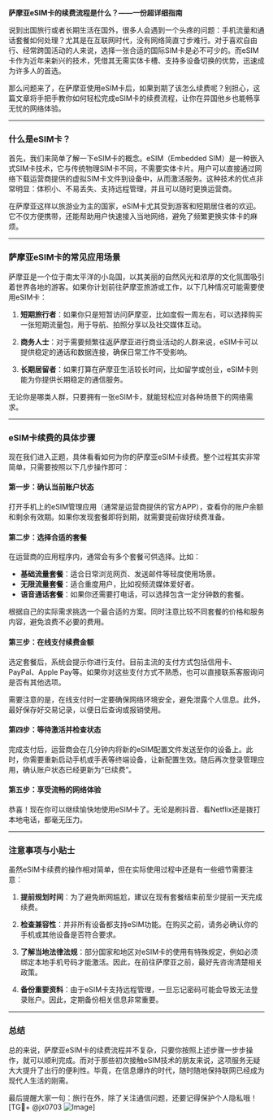 **萨摩亚eSIM卡的续费流程是什么？——一份超详细指南**

说到出国旅行或者长期生活在国外，很多人会遇到一个头疼的问题：手机流量和通话套餐如何处理？尤其是在互联网时代，没有网络简直寸步难行。对于喜欢自由行、经常跨国活动的人来说，选择一张合适的国际SIM卡是必不可少的。而eSIM卡作为近年来新兴的技术，凭借其无需实体卡槽、支持多设备切换的优势，迅速成为许多人的首选。

那么问题来了，在萨摩亚使用eSIM卡后，如果到期了该怎么续费呢？别担心，这篇文章将手把手教你如何轻松完成eSIM卡的续费流程，让你在异国他乡也能畅享无忧的网络体验。

---

### 什么是eSIM卡？

首先，我们来简单了解一下eSIM卡的概念。eSIM（Embedded SIM）是一种嵌入式SIM卡技术，它与传统物理SIM卡不同，不需要实体卡片。用户可以直接通过网络下载运营商提供的虚拟SIM卡文件到设备中，从而激活服务。这种技术的优点非常明显：体积小、不易丢失、支持远程管理，并且可以随时更换运营商。

在萨摩亚这样以旅游业为主的国家，eSIM卡尤其受到游客和短期居住者的欢迎。它不仅方便携带，还能帮助用户快速接入当地网络，避免了频繁更换实体卡的麻烦。

---

### 萨摩亚eSIM卡的常见应用场景

萨摩亚是一个位于南太平洋的小岛国，以其美丽的自然风光和浓厚的文化氛围吸引着世界各地的游客。如果你计划前往萨摩亚旅游或工作，以下几种情况可能需要使用eSIM卡：

1. **短期旅行者**：如果你只是短暂访问萨摩亚，比如度假一周左右，可以选择购买一张短期流量包，用于导航、拍照分享以及社交媒体互动。
   
2. **商务人士**：对于需要频繁往返萨摩亚进行商业活动的人群来说，eSIM卡可以提供稳定的通话和数据连接，确保日常工作不受影响。

3. **长期居留者**：如果打算在萨摩亚生活较长时间，比如留学或创业，eSIM卡则能为你提供长期稳定的通信服务。

无论你是哪类人群，只要拥有一张eSIM卡，就能轻松应对各种场景下的网络需求。

---

### eSIM卡续费的具体步骤

现在我们进入正题，具体看看如何为你的萨摩亚eSIM卡续费。整个过程其实非常简单，只需要按照以下几步操作即可：

#### 第一步：确认当前账户状态

打开手机上的eSIM管理应用（通常是运营商提供的官方APP），查看你的账户余额和剩余有效期。如果你发现套餐即将到期，就需要提前做好续费准备。

#### 第二步：选择合适的套餐

在运营商的应用程序内，通常会有多个套餐可供选择。比如：

- **基础流量套餐**：适合日常浏览网页、发送邮件等轻度使用场景。
- **无限流量套餐**：适合重度用户，比如视频流媒体爱好者。
- **语音通话套餐**：如果你还需要打电话，可以选择包含一定分钟数的套餐。

根据自己的实际需求挑选一个最合适的方案。同时注意比较不同套餐的价格和服务内容，避免浪费不必要的费用。

#### 第三步：在线支付续费金额

选定套餐后，系统会提示你进行支付。目前主流的支付方式包括信用卡、PayPal、Apple Pay等。如果你对这些支付方式不熟悉，也可以直接联系客服询问是否有其他选项。

需要注意的是，在线支付时一定要确保网络环境安全，避免泄露个人信息。此外，最好保存好交易记录，以便日后查询或报销使用。

#### 第四步：等待激活并检查状态

完成支付后，运营商会在几分钟内将新的eSIM配置文件发送至你的设备上。此时，你需要重新启动手机或手表等终端设备，让新配置生效。随后再次登录管理应用，确认账户状态已经更新为“已续费”。

#### 第五步：享受流畅的网络体验

恭喜！现在你可以继续愉快地使用eSIM卡了。无论是刷抖音、看Netflix还是拨打本地电话，都毫无压力。

---

### 注意事项与小贴士

虽然eSIM卡续费的操作相对简单，但在实际使用过程中还是有一些细节需要注意：

1. **提前规划时间**：为了避免断网尴尬，建议在现有套餐结束前至少提前一天完成续费。
   
2. **检查兼容性**：并非所有设备都支持eSIM功能。在购买之前，请务必确认你的手机或其他设备是否符合要求。

3. **了解当地法律法规**：部分国家和地区对eSIM卡的使用有特殊规定，例如必须绑定本地手机号码才能激活。因此，在前往萨摩亚之前，最好先咨询清楚相关政策。

4. **备份重要资料**：由于eSIM卡支持远程管理，一旦忘记密码可能会导致无法登录账户。因此，定期备份相关信息非常重要。

---

### 总结

总的来说，萨摩亚eSIM卡的续费流程并不复杂，只要你按照上述步骤一步步操作，就可以顺利完成。而对于那些初次接触eSIM技术的朋友来说，这项服务无疑大大提升了出行的便利性。毕竟，在信息爆炸的时代，随时随地保持联网已经成为现代人生活的刚需。

最后提醒大家一句：旅行在外，除了关注通信问题，还要记得保护个人隐私哦！[TG💪+ @jx0703 ![Image](https://github.com/user-attachments/assets/dbca1d08-cadb-493c-b0ec-ad6f7a83f270)]
